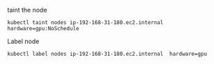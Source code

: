 taint the node

```
kubectl taint nodes ip-192-168-31-180.ec2.internal  hardware=gpu:NoSchedule
```

Label node

```
kubectl label nodes ip-192-168-31-180.ec2.internal  hardware=gpu
```
